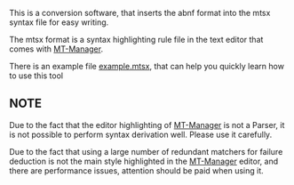 This is a conversion software,
that inserts the abnf format into the mtsx syntax file for easy writing.

The mtsx format is a syntax highlighting rule file
in the text editor that comes with [MT-Manager].

There is an example file [example.mtsx],
that can help you quickly learn how to use this tool

## NOTE
Due to the fact that the editor highlighting of [MT-Manager] is not a Parser,
it is not possible to perform syntax derivation well. Please use it carefully.

Due to the fact that using a large number of redundant matchers for failure
deduction is not the main style highlighted in the [MT-Manager] editor,
and there are performance issues, attention should be paid when using it.

[MT-Manager]: https://mt2.cn
[example.mtsx]: ./example.mtsx
